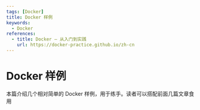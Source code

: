 ```yaml
---
tags: [Docker]
title: Docker 样例
keywords:
  - Docker
references:
  - title: Docker — 从入门到实践
    url: https://docker-practice.github.io/zh-cn
---
```


# Docker 样例

本篇介绍几个相对简单的 Docker 样例，用于练手。读者可以搭配前面几篇文章食用
